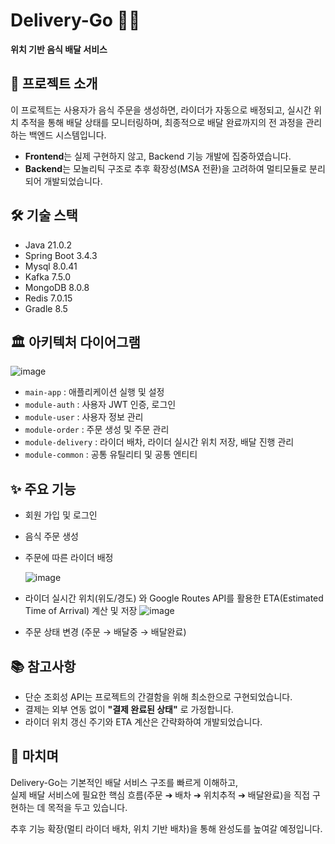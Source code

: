 # Delivery-Go 🍔🚴
**위치 기반 음식 배달 서비스**

## 📝 프로젝트 소개
이 프로젝트는 사용자가 음식 주문을 생성하면, 라이더가 자동으로 배정되고, 실시간 위치 추적을 통해 배달 상태를 모니터링하며, 최종적으로 배달 완료까지의 전 과정을 관리하는 백엔드 시스템입니다. 

- **Frontend**는 실제 구현하지 않고, Backend 기능 개발에 집중하였습니다.
- **Backend**는 모놀리틱 구조로 추후 확장성(MSA 전환)을 고려하여 멀티모듈로 분리되어 개발되었습니다.

## 🛠️ 기술 스택
- Java 21.0.2
- Spring Boot 3.4.3
- Mysql 8.0.41
- Kafka 7.5.0
- MongoDB 8.0.8
- Redis 7.0.15
- Gradle 8.5


## 🏛️ 아키텍처 다이어그램
![image](https://github.com/user-attachments/assets/d3e637ce-aee6-49de-b8e1-df33d9042874)

- `main-app` : 애플리케이션 실행 및 설정
- `module-auth` : 사용자 JWT 인증, 로그인
- `module-user` : 사용자 정보 관리
- `module-order` : 주문 생성 및 주문 관리
- `module-delivery` : 라이더 배차, 라이더 실시간 위치 저장, 배달 진행 관리
- `module-common` : 공통 유틸리티 및 공통 엔티티


## ✨ 주요 기능
- 회원 가입 및 로그인
- 음식 주문 생성
- 주문에 따른 라이더 배정




  ![image](https://github.com/user-attachments/assets/afea842f-b43a-4591-a6fe-aaad76f6b1fe)

- 라이더 실시간 위치(위도/경도) 와 Google Routes API를 활용한 ETA(Estimated Time of Arrival) 계산 및 저장
  ![image](https://github.com/user-attachments/assets/fec4b42e-74ff-43b1-b38f-fb82ca8462f7)
- 주문 상태 변경 (주문 → 배달중 → 배달완료)

## 📚 참고사항
- 단순 조회성 API는 프로젝트의 간결함을 위해 최소한으로 구현되었습니다.
- 결제는 외부 연동 없이 **"결제 완료된 상태"** 로 가정합니다.
- 라이더 위치 갱신 주기와 ETA 계산은 간략화하여 개발되었습니다.

## 📌 마치며
Delivery-Go는 기본적인 배달 서비스 구조를 빠르게 이해하고,  
실제 배달 서비스에 필요한 핵심 흐름(주문 ➔ 배차 ➔ 위치추적 ➔ 배달완료)을 직접 구현하는 데 목적을 두고 있습니다.

추후 기능 확장(멀티 라이더 배차, 위치 기반 배차)을 통해 완성도를 높여갈 예정입니다.
